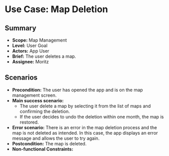 # Use Case: Map Deletion

## Summary

- **Scope:** Map Management
- **Level:** User Goal
- **Actors:** App User
- **Brief:** The user deletes a map.
- **Assignee:** Moritz

## Scenarios

- **Precondition:**
  The user has opened the app and is on the map management screen.
- **Main success scenario:**
  - The user delete a map by selecting it from the list of maps and confirming the deletion.
  - If the user decides to undo the deletion within one month, the map is restored.
- **Error scenario:**
  There is an error in the map deletion process and the map is not deleted as intended.
  In this case, the app displays an error message and allows the user to try again.
- **Postcondition:**
  The map is deleted.
- **Non-functional Constraints:**
